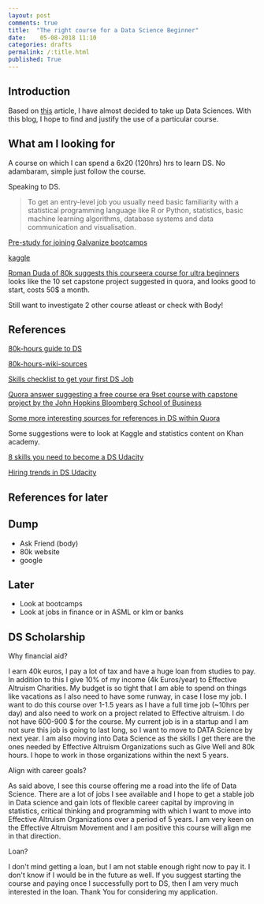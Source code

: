 ```yaml
---
layout: post
comments: true
title:  "The right course for a Data Science Beginner"
date:    05-08-2018 11:10
categories: drafts
permalink: /:title.html
published: True
---
```



## Introduction

Based on [this](/Summary-before-applying-to-80k.html) article, I have almost decided to take up Data
Sciences. With this blog, I hope to find and justify the use of a
particular course. 

## What am I looking for

A course on which I can spend a 6x20 (120hrs) hrs to learn DS. No
adambaram, simple just follow the course.

Speaking to DS.

>To get an entry-level job you usually need basic familiarity with a
>statistical programming language like R or Python, statistics, basic
>machine learning algorithms, database systems and data communication
>and visualisation.

[Pre-study for joining Galvanize bootcamps](https://github.com/zipfian/data-science-primer)

[kaggle](https://www.kaggle.com/hiteshp/head-start-for-data-scientist)

[Roman Duda of 80k suggests this
courseera course for ultra beginners](https://www.coursera.org/specializations/jhu-data-science) looks like the 10 set
capstone project suggested in quora, and looks good to start, costs
50$ a month.


Still want to investigate 2 other course atleast or check with Body!
## References

[80k-hours guide to DS](https://80000hours.org/career-reviews/data-science/)

[80k-hours-wiki-sources](https://wiki.80000hours.org/index.php/Data_science#Research_process)

[Skills checklist to get your first DS Job](https://web.archive.org/web/20150213084619/http://www2.udacity.com/rs/udacity/images/Ultimate%20Skills%20Checklist%20For%20Your%20First%20Data%20Analyst%20Job.pdf)

[Quora answer suggesting a free course era
9set course with capstone project by the John Hopkins Bloomberg School
of Business](http://qr.ae/TUIJnQ)

[Some more interesting sources for
references in DS within Quora](http://qr.ae/TUIJvg)

Some suggestions were to look at Kaggle and statistics content on Khan
academy.

[8 skills you need to become a DS Udacity](https://blog.udacity.com/2014/11/data-science-job-skills.html)

[Hiring trends in DS Udacity](https://blog.udacity.com/2015/02/hiring-trends-data-mean.html)





## References for later


## Dump

- Ask Friend (body)
- 80k website
- google

## Later

- Look at bootcamps
- Look at jobs in finance or in ASML or klm or banks



## DS Scholarship

Why financial aid?

I earn 40k euros, I pay a lot of tax and have a huge loan from studies
to pay. In addition to this I give 10% of my income (4k Euros/year) to
Effective Altruism Charities. My budget is so tight that I am able to
spend on things like vacations as I also need to have some runway, in
case I lose my job. I want to do this course over 1-1.5 years as I
have a full time job (~10hrs per day) and also need to work on a
project related to Effective altruism. I do not have 600-900 $ for the
course. My current job is in a startup and I am not sure this job is
going to last long, so I want to move to DATA Science by next year. I
am also moving into Data Science as the skills I get there are the
ones needed by Effective Altruism Organizations such as Give Well and
80k hours. I hope to work in those organizations within the next 5
years.

Align with career goals?


As said above, I see this course offering me a road into the life of
Data Science. There are a lot of jobs I see available and I hope to
get a stable job in Data science and gain lots of flexible career
capital by improving in statistics, critical thinking and programming
with which I want to move into Effective Altruism Organizations over a
period of 5 years. I am very keen on the Effective Altruism Movement
and I am positive this course will align me in that direction.

Loan?

I don't mind getting a loan, but I am not stable enough right now to
pay it. I don't know if I would be in the future as well. If you
suggest starting the course and paying once I successfully port to DS,
then I am very much interested in the loan. Thank You for considering
my application.

